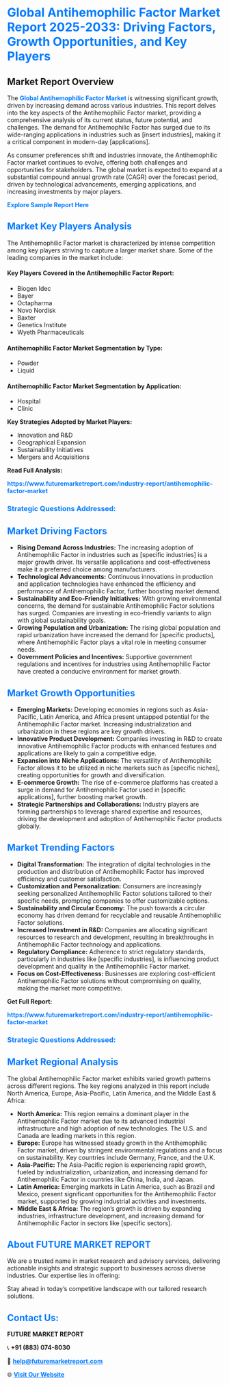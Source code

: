 <h1 style="color: #007BFF;">Global Antihemophilic Factor Market Report 2025-2033: Driving Factors, Growth Opportunities, and Key Players</h1>

<section id="overview">
<h2>Market Report Overview</h2>
<p>The <a href="https://www.futuremarketreport.com/industry-report/antihemophilic-factor-market" style="color: #007BFF; text-decoration: none;"><strong>Global Antihemophilic Factor Market</strong></a> is witnessing significant growth, driven by increasing demand across various industries. This report delves into the key aspects of the Antihemophilic Factor market, providing a comprehensive analysis of its current status, future potential, and challenges. The demand for Antihemophilic Factor has surged due to its wide-ranging applications in industries such as [insert industries], making it a critical component in modern-day [applications].</p>
<p>As consumer preferences shift and industries innovate, the Antihemophilic Factor market continues to evolve, offering both challenges and opportunities for stakeholders. The global market is expected to expand at a substantial compound annual growth rate (CAGR) over the forecast period, driven by technological advancements, emerging applications, and increasing investments by major players.</p>
</section>

<section id="overview">
<p><a href="https://www.futuremarketreport.com/request-sample/reportId=55623" style="color: #007BFF; text-decoration: none;"><strong>Explore Sample Report Here</strong></a></p>
</section>

<section id="key-players">
<h2 style="color: #007BFF;">Market Key Players Analysis</h2>
<p>The Antihemophilic Factor market is characterized by intense competition among key players striving to capture a larger market share. Some of the leading companies in the market include:</p>
<h4>Key Players Covered in the Antihemophilic Factor Report:</h4>
<ul><li>Biogen Idec</li><li>Bayer</li><li>Octapharma</li><li>Novo Nordisk</li><li>Baxter</li><li>Genetics Institute</li><li>Wyeth Pharmaceuticals</li></ul>
<h4>Antihemophilic Factor Market Segmentation by Type:</h4>
<ul><li>Powder</li><li>Liquid</li></ul>

<h4>Antihemophilic Factor Market Segmentation by Application:</h4>
<ul><li>Hospital</li><li>Clinic</li></ul>
<p><strong>Key Strategies Adopted by Market Players:</strong></p>
<ul>
<li>Innovation and R&D</li>
<li>Geographical Expansion</li>
<li>Sustainability Initiatives</li>
<li>Mergers and Acquisitions</li>
</ul>
</section>

<section>
<p><strong>Read Full Analysis: </strong></p><a href="https://www.futuremarketreport.com/industry-report/antihemophilic-factor-market" style="color: #007BFF; text-decoration: none;"><strong>https://www.futuremarketreport.com/industry-report/antihemophilic-factor-market</strong></a>
<h3 style="color: #007BFF;">Strategic Questions Addressed:</h3>
</section>

<section id="driving-factors">
<h2 style="color: #007BFF;">Market Driving Factors</h2>
<ul>
<li><strong>Rising Demand Across Industries:</strong> The increasing adoption of Antihemophilic Factor in industries such as [specific industries] is a major growth driver. Its versatile applications and cost-effectiveness make it a preferred choice among manufacturers.</li>
<li><strong>Technological Advancements:</strong> Continuous innovations in production and application technologies have enhanced the efficiency and performance of Antihemophilic Factor, further boosting market demand.</li>
<li><strong>Sustainability and Eco-Friendly Initiatives:</strong> With growing environmental concerns, the demand for sustainable Antihemophilic Factor solutions has surged. Companies are investing in eco-friendly variants to align with global sustainability goals.</li>
<li><strong>Growing Population and Urbanization:</strong> The rising global population and rapid urbanization have increased the demand for [specific products], where Antihemophilic Factor plays a vital role in meeting consumer needs.</li>
<li><strong>Government Policies and Incentives:</strong> Supportive government regulations and incentives for industries using Antihemophilic Factor have created a conducive environment for market growth.</li>
</ul>
</section>

<section id="growth-opportunities">
<h2 style="color: #007BFF;">Market Growth Opportunities</h2>
<ul>
<li><strong>Emerging Markets:</strong> Developing economies in regions such as Asia-Pacific, Latin America, and Africa present untapped potential for the Antihemophilic Factor market. Increasing industrialization and urbanization in these regions are key growth drivers.</li>
<li><strong>Innovative Product Development:</strong> Companies investing in R&D to create innovative Antihemophilic Factor products with enhanced features and applications are likely to gain a competitive edge.</li>
<li><strong>Expansion into Niche Applications:</strong> The versatility of Antihemophilic Factor allows it to be utilized in niche markets such as [specific niches], creating opportunities for growth and diversification.</li>
<li><strong>E-commerce Growth:</strong> The rise of e-commerce platforms has created a surge in demand for Antihemophilic Factor used in [specific applications], further boosting market growth.</li>
<li><strong>Strategic Partnerships and Collaborations:</strong> Industry players are forming partnerships to leverage shared expertise and resources, driving the development and adoption of Antihemophilic Factor products globally.</li>
</ul>
</section>

<section id="trending-factors">
<h2 style="color: #007BFF;">Market Trending Factors</h2>
<ul>
<li><strong>Digital Transformation:</strong> The integration of digital technologies in the production and distribution of Antihemophilic Factor has improved efficiency and customer satisfaction.</li>
<li><strong>Customization and Personalization:</strong> Consumers are increasingly seeking personalized Antihemophilic Factor solutions tailored to their specific needs, prompting companies to offer customizable options.</li>
<li><strong>Sustainability and Circular Economy:</strong> The push towards a circular economy has driven demand for recyclable and reusable Antihemophilic Factor solutions.</li>
<li><strong>Increased Investment in R&D:</strong> Companies are allocating significant resources to research and development, resulting in breakthroughs in Antihemophilic Factor technology and applications.</li>
<li><strong>Regulatory Compliance:</strong> Adherence to strict regulatory standards, particularly in industries like [specific industries], is influencing product development and quality in the Antihemophilic Factor market.</li>
<li><strong>Focus on Cost-Effectiveness:</strong> Businesses are exploring cost-efficient Antihemophilic Factor solutions without compromising on quality, making the market more competitive.</li>
</ul>
</section>

<section>
<p><strong>Get Full Report: </strong></p><a href="https://www.futuremarketreport.com/industry-report/antihemophilic-factor-market" style="color: #007BFF; text-decoration: none;"><strong>https://www.futuremarketreport.com/industry-report/antihemophilic-factor-market</strong></a>
<h3 style="color: #007BFF;">Strategic Questions Addressed:</h3>
</section>


<section id="regional-analysis">
<h2 style="color: #007BFF;">Market Regional Analysis</h2>
<p>The global Antihemophilic Factor market exhibits varied growth patterns across different regions. The key regions analyzed in this report include North America, Europe, Asia-Pacific, Latin America, and the Middle East & Africa:</p>
<ul>
<li><strong>North America:</strong> This region remains a dominant player in the Antihemophilic Factor market due to its advanced industrial infrastructure and high adoption of new technologies. The U.S. and Canada are leading markets in this region.</li>
<li><strong>Europe:</strong> Europe has witnessed steady growth in the Antihemophilic Factor market, driven by stringent environmental regulations and a focus on sustainability. Key countries include Germany, France, and the U.K.</li>
<li><strong>Asia-Pacific:</strong> The Asia-Pacific region is experiencing rapid growth, fueled by industrialization, urbanization, and increasing demand for Antihemophilic Factor in countries like China, India, and Japan.</li>
<li><strong>Latin America:</strong> Emerging markets in Latin America, such as Brazil and Mexico, present significant opportunities for the Antihemophilic Factor market, supported by growing industrial activities and investments.</li>
<li><strong>Middle East & Africa:</strong> The region’s growth is driven by expanding industries, infrastructure development, and increasing demand for Antihemophilic Factor in sectors like [specific sectors].</li>
</ul>
</section>

<footer>
<h2 style="color: #007BFF;">About FUTURE MARKET REPORT</h2>
<p>We are a trusted name in market research and advisory services, delivering actionable insights and strategic support to businesses across diverse industries. Our expertise lies in offering:</p>

<p>Stay ahead in today’s competitive landscape with our tailored research solutions.</p>

<h2 style="color: #007BFF;">Contact Us:</h2>
<p><strong>FUTURE MARKET REPORT</strong></p>
<p>📞 <strong>+91 (883) 074-8030</strong></p>
<p>📧 <strong><a href="mailto:help@futuremarketreport.com" style="color: #007BFF;">help@futuremarketreport.com</a></strong></p>
<p>🌐 <strong><a href="https://www.futuremarketreport.com/" style="color: #007BFF;">Visit Our Website</a></strong></p>
</footer>